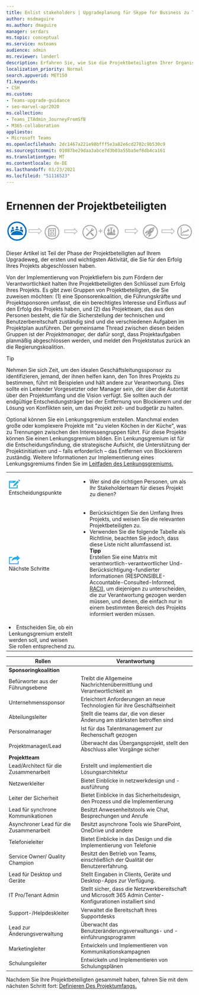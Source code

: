 ```yaml
---
title: Enlist stakeholders | Upgradeplanung für Skype for Business zu Teams
author: msdmaguire
ms.author: dmaguire
manager: serdars
ms.topic: conceptual
ms.service: msteams
audience: admin
ms.reviewer: landerl
description: Erfahren Sie, wie Sie die Projektbeteiligten Ihrer Organisation strukturieren, um sicherzustellen, dass das Upgrade von Microsoft Teams erfolgreich ist.
localization_priority: Normal
search.appverid: MET150
f1.keywords:
- CSH
ms.custom:
- Teams-upgrade-guidance
- seo-marvel-apr2020
ms.collection:
- Teams_ITAdmin_JourneyFromSfB
- M365-collaboration
appliesto:
- Microsoft Teams
ms.openlocfilehash: 2dc1467a221e98bfff5e3a82e6cd2702c9b530c9
ms.sourcegitcommit: 01087be29daa3abce7d3b03a55ba5ef8db4ca161
ms.translationtype: MT
ms.contentlocale: de-DE
ms.lasthandoff: 03/23/2021
ms.locfileid: "51116523"
---
```

# <a name="enlist-your-project-stakeholders"></a>Ernennen der Projektbeteiligten

![Abbildung des Status der Interessengruppen der Upgradereise](media/upgrade-banner-stakeholders.png "Phasen des Upgradewegs mit Schwerpunkt auf der Zusammenkunft Ihres Teams von Projektbeteiligten")

Dieser Artikel ist Teil der Phase der Projektbeteiligten auf Ihrem Upgradeweg, der ersten und wichtigsten Aktivität, die Sie für den Erfolg Ihres Projekts abgeschlossen haben.

Von der Implementierung von Projektliefern bis zum Fördern der Verantwortlichkeit halten Ihre Projektbeteiligten den Schlüssel zum Erfolg Ihres Projekts. Es gibt zwei Gruppen von Projektbeteiligten, die Sie  zuweisen möchten: (1) eine Sponsorenkoalition, die Führungskräfte und Projektsponsoren umfasst, die ein berechtigtes Interesse und Einfluss auf den Erfolg des Projekts haben, und (2) das Projektteam, das aus den Personen besteht, die für die Sicherstellung der technischen und Benutzerbereitschaft zuständig sind und die verschiedenen Aufgaben im Projektplan ausführen. Der gemeinsame Thread zwischen diesen beiden Gruppen ist der _Projektmanager,_ der dafür sorgt, dass Projektaufgaben planmäßig abgeschlossen werden, und meldet den Projektstatus zurück an die Regierungskoalition.

> [!Tip]
> Nehmen Sie sich Zeit, um den idealen Geschäftsleitungssponsor zu identifizieren, jemand, der ihnen helfen kann, den Ton Ihres Projekts zu bestimmen, führt mit Beispielen und hält andere zur Verantwortung. Dies sollte ein Leitender Vorgesetzter oder Manager sein, der über die Autorität über den Projektumfang und die Vision verfügt. Sie sollten auch der endgültige Entscheidungsträger bei der Entfernung von Blockierern und der Lösung von Konflikten sein, um das Projekt zeit- und budgetär zu halten.

Optional können Sie ein Lenkungsgremium erstellen. Manchmal enden große oder komplexere Projekte mit "zu vielen Köchen in der Küche", was zu Trennungen zwischen den Interessengruppen führt. Für diese Projekte können Sie einen Lenkungsgremium bilden. Ein Lenkungsgremium ist für die Entscheidungsfindung, die strategische Aufsicht, die Unterstützung der Projektinitiativen und – falls erforderlich – das Entfernen von Blockierern zuständig. Weitere Informationen zur Implementierung eines Lenkungsgremiums finden Sie im [Leitfaden des Lenkungsgremiums.](./envision-steering-committee-complete-guide.md)

| | |
|---|---|
| ![Ein Symbol mit Entscheidungspunkten](media/audio_conferencing_image7.png) <br/>Entscheidungspunkte | <ul><li>Wer sind die richtigen Personen, um als Ihr Stakeholderteam für dieses Projekt zu dienen?</li></ul> |
| ![Ein Symbol, das die nächsten Schritte darstellt](media/audio_conferencing_image9.png)<br/>Nächste Schritte | <ul><li>Berücksichtigen Sie den Umfang Ihres Projekts, und weisen Sie die relevanten Projektbeteiligten zu.</li><li>Verwenden Sie die folgende Tabelle als Richtlinie, beachten Sie jedoch, dass diese Liste nicht allumfassend ist.<br><strong>Tipp</strong><br>Erstellen Sie eine Matrix mit verantwortlich-verantwortlicher Und-Berücksichtigung-fundierter Informationen (RESPONSIBLE-Accountable-Consulted-Informed, [RACI),](https://en.wikipedia.org/wiki/Responsibility_assignment_matrix) um diejenigen zu unterscheiden, die zur Verantwortung gezogen werden müssen, und denen, die einfach nur in einem bestimmten Bereich des Projekts informiert werden müssen.</li> |
| <li>Entscheiden Sie, ob ein Lenkungsgremium erstellt werden soll, und weisen Sie rollen entsprechend zu.</li></ul> | |

|  Rollen | Verantwortung |
|---|---|
| **Sponsoringkoalition** | |
| Befürworter aus der Führungsebene | Treibt die Allgemeine Nachrichtenübermittlung und Verantwortlichkeit an |
| Unternehmenssponsor | Erleichtert Anforderungen an neue Technologien für ihre Geschäftseinheit |
| Abteilungsleiter | Stellt die teams dar, die von dieser Änderung am stärksten betroffen sind |
| Personalmanager | Ist für das Talentmanagement zur Rechenschaft gezogen |
| Projektmanager/Lead | Überwacht das Übergangsprojekt, stellt den Abschluss aller Vorgänge sicher |
| **Projektteam** | |
| Lead/Architect für die Zusammenarbeit | Erstellt und implementiert die Lösungsarchitektur |
| Netzwerkleiter | Bietet Einblicke in netzwerkdesign und -ausführung |
| Leiter der Sicherheit | Bietet Einblicke in das Sicherheitsdesign, den Prozess und die Implementierung |
| Lead für synchrone Kommunikationen | Besitzt Anwesenheitstools wie Chat, Besprechungen und Anrufe |
| Asynchroner Lead für die Zusammenarbeit | Besitzt asynchrone Tools wie SharePoint, OneDrive und andere |
| Telefonieleiter | Bietet Einblicke in das Design und die Implementierung von Telefonie |
| Service Owner/ Quality Champion | Besitzt den Betrieb von Teams, einschließlich der Qualität der Benutzererfahrung. |
| Lead für Desktop und Geräte | Stellt Eingaben in Clients, Geräte und Desktop-Apps zur Verfügung. |
| IT Pro/Tenant Admin | Stellt sicher, dass die Netzwerkbereitschaft und Microsoft 365 Admin Center-Konfigurationen installiert sind |
| Support-/Helpdeskleiter | Verwaltet die Bereitschaft Ihres Supportdesks |
| Lead zur Änderungsverwaltung | Überwacht das Benutzeränderungsverwaltungs- und -einführungsprogramm |
| Marketingleiter | Entwickeln und Implementieren von Kommunikationskampagnen |
| Schulungsleiter | Entwickeln und Implementieren von Schulungsplänen |

Nachdem Sie Ihre Projektbeteiligten gesammelt haben, fahren Sie mit dem nächsten Schritt fort: [Definieren Des Projektumfangs.](./upgrade-define-project-scope.md)